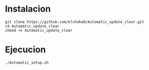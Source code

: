 # Instalacion
```
git clone https://github.com/elchaka0/Automatic_update_clear.git
cd Automatic_update_clear
chmod +x Automatic_update_clear
```
# Ejecucion
```
./Automatic_setup.sh
```
